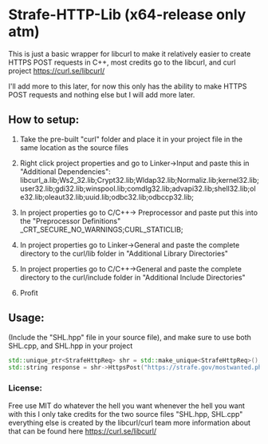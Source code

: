 # Strafe-HTTP-Lib (x64-release only atm)
This is just a basic wrapper for libcurl to make it relatively easier to create HTTPS POST requests in C++, most credits go to the libcurl, and curl project https://curl.se/libcurl/

I'll add more to this later, for now this only has the ability to make HTTPS POST requests and nothing else but I will add more later.

## How to setup:
1. Take the pre-built "curl" folder and place it in your project file in the same location as the source files

2. Right click project properties and go to Linker->Input and paste this in "Additional Dependencies":  libcurl_a.lib;Ws2_32.lib;Crypt32.lib;Wldap32.lib;Normaliz.lib;kernel32.lib;user32.lib;gdi32.lib;winspool.lib;comdlg32.lib;advapi32.lib;shell32.lib;ole32.lib;oleaut32.lib;uuid.lib;odbc32.lib;odbccp32.lib;

3. In project properties go to C/C++-> Preprocessor and paste put this into the "Preprocessor Definitions" _CRT_SECURE_NO_WARNINGS;CURL_STATICLIB;

4. In project properties go to Linker->General and paste the complete directory to the curl/lib folder in "Additional Library Directories"

5. In project properties go to C/C++->General and paste the complete directory to the curl/include folder in "Additional Include Directories"

6. Profit

## Usage:
(Include the "SHL.hpp" file in your source file), and make sure to use both SHL.cpp, and SHL.hpp in your project
```cpp
std::unique_ptr<StrafeHttpReq> shr = std::make_unique<StrafeHttpReq>();
std::string response = shr->HttpsPost("https://strafe.gov/mostwanted.php", "Your user-agent", shr->CreateSafePostData("name=", "922fire"));
```

### License:
Free use MIT do whatever the hell you want whenever the hell you want with this I only take credits for the two source files "SHL.hpp, SHL.cpp" everything else is created by the libcurl/curl team more information about that can be found here https://curl.se/libcurl/
